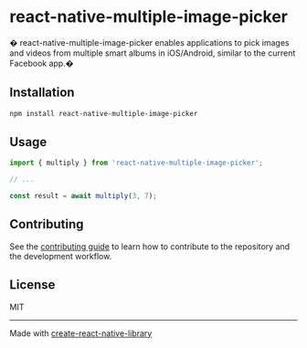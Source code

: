 # react-native-multiple-image-picker

� react-native-multiple-image-picker enables applications to pick images and videos from multiple smart albums in iOS/Android, similar to the current Facebook app.�

## Installation

```sh
npm install react-native-multiple-image-picker
```

## Usage

```js
import { multiply } from 'react-native-multiple-image-picker';

// ...

const result = await multiply(3, 7);
```

## Contributing

See the [contributing guide](CONTRIBUTING.md) to learn how to contribute to the repository and the development workflow.

## License

MIT

---

Made with [create-react-native-library](https://github.com/callstack/react-native-builder-bob)
